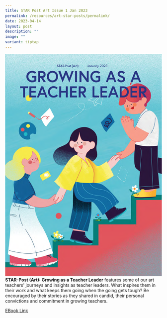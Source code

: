 ```yaml
---
title: STAR Post Art Issue 1 Jan 2023
permalink: /resources/art-star-posts/permalink/
date: 2023-04-14
layout: post
description: ""
image: ""
variant: tiptap
---
```

![](/images/starpost%20cover_jan%202023.png)
**STAR-Post (Art): Growing as a Teacher Leader** features some of our art teachers' journeys and insights as teacher leaders. What inspires them in their work and what keeps them going when the going gets tough? Be encouraged by their stories as they shared in candid, their personal convictions and commitment in growing teachers.

[EBook Link](https://go.gov.sg/spartjan23)